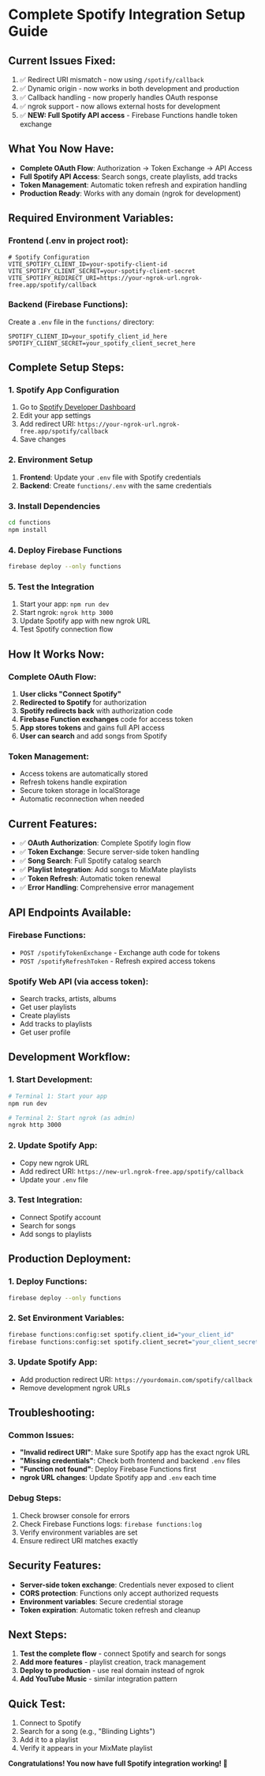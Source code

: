 # Complete Spotify Integration Setup Guide

## Current Issues Fixed:
1. ✅ Redirect URI mismatch - now using `/spotify/callback`
2. ✅ Dynamic origin - now works in both development and production
3. ✅ Callback handling - now properly handles OAuth response
4. ✅ ngrok support - now allows external hosts for development
5. ✅ **NEW: Full Spotify API access** - Firebase Functions handle token exchange

## What You Now Have:

- **Complete OAuth Flow**: Authorization → Token Exchange → API Access
- **Full Spotify API Access**: Search songs, create playlists, add tracks
- **Token Management**: Automatic token refresh and expiration handling
- **Production Ready**: Works with any domain (ngrok for development)

## Required Environment Variables:

### Frontend (.env in project root):
```env
# Spotify Configuration
VITE_SPOTIFY_CLIENT_ID=your-spotify-client-id
VITE_SPOTIFY_CLIENT_SECRET=your-spotify-client-secret
VITE_SPOTIFY_REDIRECT_URI=https://your-ngrok-url.ngrok-free.app/spotify/callback
```

### Backend (Firebase Functions):
Create a `.env` file in the `functions/` directory:
```env
SPOTIFY_CLIENT_ID=your_spotify_client_id_here
SPOTIFY_CLIENT_SECRET=your_spotify_client_secret_here
```

## Complete Setup Steps:

### 1. Spotify App Configuration
1. Go to [Spotify Developer Dashboard](https://developer.spotify.com/dashboard)
2. Edit your app settings
3. Add redirect URI: `https://your-ngrok-url.ngrok-free.app/spotify/callback`
4. Save changes

### 2. Environment Setup
1. **Frontend**: Update your `.env` file with Spotify credentials
2. **Backend**: Create `functions/.env` with the same credentials

### 3. Install Dependencies
```bash
cd functions
npm install
```

### 4. Deploy Firebase Functions
```bash
firebase deploy --only functions
```

### 5. Test the Integration
1. Start your app: `npm run dev`
2. Start ngrok: `ngrok http 3000`
3. Update Spotify app with new ngrok URL
4. Test Spotify connection flow

## How It Works Now:

### Complete OAuth Flow:
1. **User clicks "Connect Spotify"**
2. **Redirected to Spotify** for authorization
3. **Spotify redirects back** with authorization code
4. **Firebase Function exchanges** code for access token
5. **App stores tokens** and gains full API access
6. **User can search** and add songs from Spotify

### Token Management:
- Access tokens are automatically stored
- Refresh tokens handle expiration
- Secure token storage in localStorage
- Automatic reconnection when needed

## Current Features:

- ✅ **OAuth Authorization**: Complete Spotify login flow
- ✅ **Token Exchange**: Secure server-side token handling
- ✅ **Song Search**: Full Spotify catalog search
- ✅ **Playlist Integration**: Add songs to MixMate playlists
- ✅ **Token Refresh**: Automatic token renewal
- ✅ **Error Handling**: Comprehensive error management

## API Endpoints Available:

### Firebase Functions:
- `POST /spotifyTokenExchange` - Exchange auth code for tokens
- `POST /spotifyRefreshToken` - Refresh expired access tokens

### Spotify Web API (via access token):
- Search tracks, artists, albums
- Get user playlists
- Create playlists
- Add tracks to playlists
- Get user profile

## Development Workflow:

### 1. Start Development:
```bash
# Terminal 1: Start your app
npm run dev

# Terminal 2: Start ngrok (as admin)
ngrok http 3000
```

### 2. Update Spotify App:
- Copy new ngrok URL
- Add redirect URI: `https://new-url.ngrok-free.app/spotify/callback`
- Update your `.env` file

### 3. Test Integration:
- Connect Spotify account
- Search for songs
- Add songs to playlists

## Production Deployment:

### 1. Deploy Functions:
```bash
firebase deploy --only functions
```

### 2. Set Environment Variables:
```bash
firebase functions:config:set spotify.client_id="your_client_id"
firebase functions:config:set spotify.client_secret="your_client_secret"
```

### 3. Update Spotify App:
- Add production redirect URI: `https://yourdomain.com/spotify/callback`
- Remove development ngrok URLs

## Troubleshooting:

### Common Issues:
- **"Invalid redirect URI"**: Make sure Spotify app has the exact ngrok URL
- **"Missing credentials"**: Check both frontend and backend `.env` files
- **"Function not found"**: Deploy Firebase Functions first
- **ngrok URL changes**: Update Spotify app and `.env` each time

### Debug Steps:
1. Check browser console for errors
2. Check Firebase Functions logs: `firebase functions:log`
3. Verify environment variables are set
4. Ensure redirect URI matches exactly

## Security Features:

- **Server-side token exchange**: Credentials never exposed to client
- **CORS protection**: Functions only accept authorized requests
- **Environment variables**: Secure credential storage
- **Token expiration**: Automatic token refresh and cleanup

## Next Steps:

1. **Test the complete flow** - connect Spotify and search for songs
2. **Add more features** - playlist creation, track management
3. **Deploy to production** - use real domain instead of ngrok
4. **Add YouTube Music** - similar integration pattern

## Quick Test:

1. Connect to Spotify
2. Search for a song (e.g., "Blinding Lights")
3. Add it to a playlist
4. Verify it appears in your MixMate playlist

**Congratulations! You now have full Spotify integration working! 🎉**
